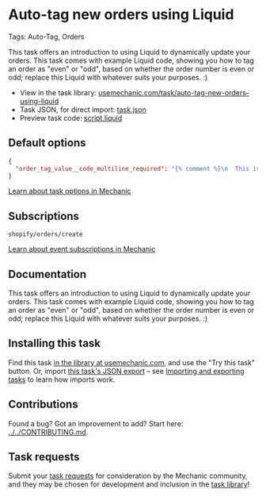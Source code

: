 # Auto-tag new orders using Liquid

Tags: Auto-Tag, Orders

This task offers an introduction to using Liquid to dynamically update your orders. This task comes with example Liquid code, showing you how to tag an order as "even" or "odd", based on whether the order number is even or odd; replace this Liquid with whatever suits your purposes. :)

* View in the task library: [usemechanic.com/task/auto-tag-new-orders-using-liquid](https://usemechanic.com/task/auto-tag-new-orders-using-liquid)
* Task JSON, for direct import: [task.json](../../tasks/auto-tag-new-orders-using-liquid.json)
* Preview task code: [script.liquid](./script.liquid)

## Default options

```json
{
  "order_tag_value__code_multiline_required": "{% comment %}\n  This is an example! It calculates whether or not the order number\n  is even, and tags the order accordingly.\n{% endcomment %}\n\n{% assign mod = order.number | modulo: 2 %}\n\n{% if mod == 0 %}\n  even\n{% else %}\n  odd\n{% endif %}"
}
```

[Learn about task options in Mechanic](https://docs.usemechanic.com/article/471-task-options)

## Subscriptions

```liquid
shopify/orders/create
```

[Learn about event subscriptions in Mechanic](https://docs.usemechanic.com/article/408-subscriptions)

## Documentation

This task offers an introduction to using Liquid to dynamically update your orders. This task comes with example Liquid code, showing you how to tag an order as "even" or "odd", based on whether the order number is even or odd; replace this Liquid with whatever suits your purposes. :)

## Installing this task

Find this task [in the library at usemechanic.com](https://usemechanic.com/task/auto-tag-new-orders-using-liquid), and use the "Try this task" button. Or, import [this task's JSON export](../../tasks/auto-tag-new-orders-using-liquid.json) – see [Importing and exporting tasks](https://docs.usemechanic.com/article/505-importing-and-exporting-tasks) to learn how imports work.

## Contributions

Found a bug? Got an improvement to add? Start here: [../../CONTRIBUTING.md](../../CONTRIBUTING.md).

## Task requests

Submit your [task requests](https://mechanic.canny.io/task-requests) for consideration by the Mechanic community, and they may be chosen for development and inclusion in the [task library](https://tasks.mechanic.dev/)!
